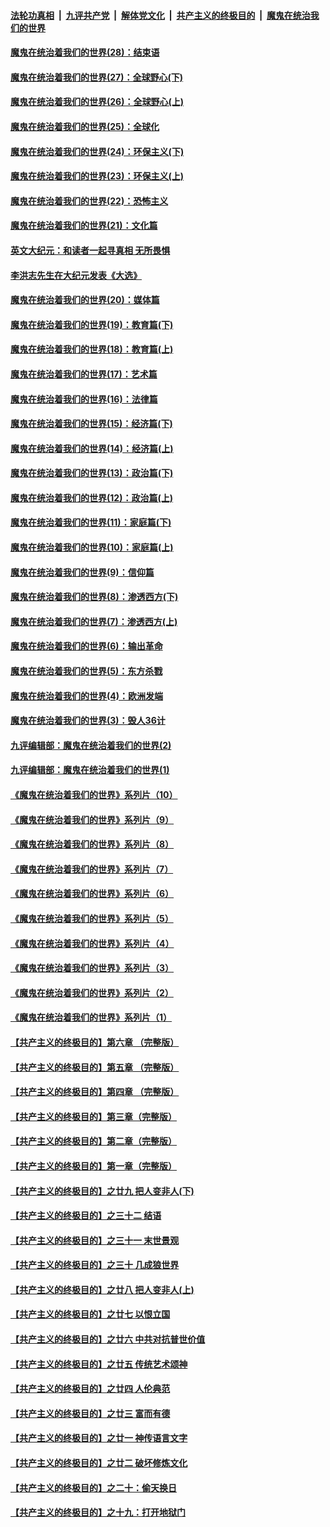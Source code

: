 

####  [法轮功真相](../../../../basic/blob/master/README.md?t=04210202) &nbsp;|&nbsp; [九评共产党](../../../../9ping.md/blob/master/README.md?t=04210202) &nbsp;|&nbsp; [解体党文化](../../../../jtdwh.md/blob/master/README.md?t=04210202)  &nbsp;|&nbsp; [共产主义的终极目的](../../../../gczydzjmd.md/blob/master/README.md?t=04210202) &nbsp;|&nbsp; [魔鬼在统治我们的世界](../../../../mgztzwmdsj.md/blob/master/README.md?t=04210202) 

#### [魔鬼在统治着我们的世界(28)：结束语](../pages/nsc422/n10936246.md?t=04210202) 

#### [魔鬼在统治着我们的世界(27)：全球野心(下)](../pages/nsc422/n10928319.md?t=04210202) 

#### [魔鬼在统治着我们的世界(26)：全球野心(上)](../pages/nsc422/n10900318.md?t=04210202) 

#### [魔鬼在统治着我们的世界(25)：全球化](../pages/nsc422/n10788205.md?t=04210202) 

#### [魔鬼在统治着我们的世界(24)：环保主义(下)](../pages/nsc422/n10695307.md?t=04210202) 

#### [魔鬼在统治着我们的世界(23)：环保主义(上)](../pages/nsc422/n10688613.md?t=04210202) 

#### [魔鬼在统治着我们的世界(22)：恐怖主义](../pages/nsc422/n10614727.md?t=04210202) 

#### [魔鬼在统治着我们的世界(21)：文化篇](../pages/nsc422/n10597706.md?t=04210202) 

#### [英文大纪元：和读者一起寻真相 无所畏惧](../pages/nsc422/n12542027.md?t=04210202) 

#### [李洪志先生在大纪元发表《大选》](../pages/nsc422/n12534746.md?t=04210202) 

#### [魔鬼在统治着我们的世界(20)：媒体篇](../pages/nsc422/n10586579.md?t=04210202) 

#### [魔鬼在统治着我们的世界(19)：教育篇(下)](../pages/nsc422/n10564808.md?t=04210202) 

#### [魔鬼在统治着我们的世界(18)：教育篇(上)](../pages/nsc422/n10526970.md?t=04210202) 

#### [魔鬼在统治着我们的世界(17)：艺术篇](../pages/nsc422/n10499093.md?t=04210202) 

#### [魔鬼在统治着我们的世界(16)：法律篇](../pages/nsc422/n10485969.md?t=04210202) 

#### [魔鬼在统治着我们的世界(15)：经济篇(下)](../pages/nsc422/n10469975.md?t=04210202) 

#### [魔鬼在统治着我们的世界(14)：经济篇(上)](../pages/nsc422/n10457370.md?t=04210202) 

#### [魔鬼在统治着我们的世界(13)：政治篇(下)](../pages/nsc422/n10448270.md?t=04210202) 

#### [魔鬼在统治着我们的世界(12)：政治篇(上)](../pages/nsc422/n10444576.md?t=04210202) 

#### [魔鬼在统治着我们的世界(11)：家庭篇(下)](../pages/nsc422/n10440961.md?t=04210202) 

#### [魔鬼在统治着我们的世界(10)：家庭篇(上)](../pages/nsc422/n10435448.md?t=04210202) 

#### [魔鬼在统治着我们的世界(9)：信仰篇](../pages/nsc422/n10432159.md?t=04210202) 

#### [魔鬼在统治着我们的世界(8)：渗透西方(下)](../pages/nsc422/n10429603.md?t=04210202) 

#### [魔鬼在统治着我们的世界(7)：渗透西方(上)](../pages/nsc422/n10426013.md?t=04210202) 

#### [魔鬼在统治着我们的世界(6)：输出革命](../pages/nsc422/n10421536.md?t=04210202) 

#### [魔鬼在统治着我们的世界(5)：东方杀戮](../pages/nsc422/n10417707.md?t=04210202) 

#### [魔鬼在统治着我们的世界(4)：欧洲发端](../pages/nsc422/n10414890.md?t=04210202) 

#### [魔鬼在统治着我们的世界(3)：毁人36计](../pages/nsc422/n10411583.md?t=04210202) 

#### [九评编辑部：魔鬼在统治着我们的世界(2)](../pages/nsc422/n10410036.md?t=04210202) 

#### [九评编辑部：魔鬼在统治着我们的世界(1)](../pages/nsc422/n10406825.md?t=04210202) 

#### [《魔鬼在统治着我们的世界》系列片（10）](../pages/nsc422/n12292670.md?t=04210202) 

#### [《魔鬼在统治着我们的世界》系列片（9）](../pages/nsc422/n12290859.md?t=04210202) 

#### [《魔鬼在统治着我们的世界》系列片（8）](../pages/nsc422/n12287445.md?t=04210202) 

#### [《魔鬼在统治着我们的世界》系列片（7）](../pages/nsc422/n12283425.md?t=04210202) 

#### [《魔鬼在统治着我们的世界》系列片（6）](../pages/nsc422/n12282314.md?t=04210202) 

#### [《魔鬼在统治着我们的世界》系列片（5）](../pages/nsc422/n12281419.md?t=04210202) 

#### [《魔鬼在统治着我们的世界》系列片（4）](../pages/nsc422/n12274024.md?t=04210202) 

#### [《魔鬼在统治着我们的世界》系列片（3）](../pages/nsc422/n12271322.md?t=04210202) 

#### [《魔鬼在统治着我们的世界》系列片（2）](../pages/nsc422/n12269049.md?t=04210202) 

#### [《魔鬼在统治着我们的世界》系列片（1）](../pages/nsc422/n12267575.md?t=04210202) 

#### [【共产主义的终极目的】第六章 （完整版）](../pages/nsc422/n11428913.md?t=04210202) 

#### [【共产主义的终极目的】第五章 （完整版）](../pages/nsc422/n11428912.md?t=04210202) 

#### [【共产主义的终极目的】第四章 （完整版）](../pages/nsc422/n11428907.md?t=04210202) 

#### [【共产主义的终极目的】第三章（完整版）](../pages/nsc422/n11428848.md?t=04210202) 

#### [【共产主义的终极目的】第二章（完整版）](../pages/nsc422/n11428831.md?t=04210202) 

#### [【共产主义的终极目的】第一章（完整版）](../pages/nsc422/n11417651.md?t=04210202) 

#### [【共产主义的终极目的】之廿九 把人变非人(下)](../pages/nsc422/n11344140.md?t=04210202) 

#### [【共产主义的终极目的】之三十二 结语](../pages/nsc422/n11360535.md?t=04210202) 

#### [【共产主义的终极目的】之三十一 末世景观](../pages/nsc422/n11351129.md?t=04210202) 

#### [【共产主义的终极目的】之三十 几成狼世界](../pages/nsc422/n11348280.md?t=04210202) 

#### [【共产主义的终极目的】之廿八 把人变非人(上)](../pages/nsc422/n11340492.md?t=04210202) 

#### [【共产主义的终极目的】之廿七 以恨立国](../pages/nsc422/n11336944.md?t=04210202) 

#### [【共产主义的终极目的】之廿六 中共对抗普世价值](../pages/nsc422/n11324785.md?t=04210202) 

#### [【共产主义的终极目的】之廿五 传统艺术颂神](../pages/nsc422/n11296396.md?t=04210202) 

#### [【共产主义的终极目的】之廿四 人伦典范](../pages/nsc422/n11296397.md?t=04210202) 

#### [【共产主义的终极目的】之廿三 富而有德](../pages/nsc422/n11283598.md?t=04210202) 

#### [【共产主义的终极目的】之廿一 神传语言文字](../pages/nsc422/n11263265.md?t=04210202) 

#### [【共产主义的终极目的】之廿二 破坏修炼文化](../pages/nsc422/n11245728.md?t=04210202) 

#### [【共产主义的终极目的】之二十：偷天换日](../pages/nsc422/n11238846.md?t=04210202) 

#### [【共产主义的终极目的】之十九：打开地狱门](../pages/nsc422/n11206376.md?t=04210202) 

